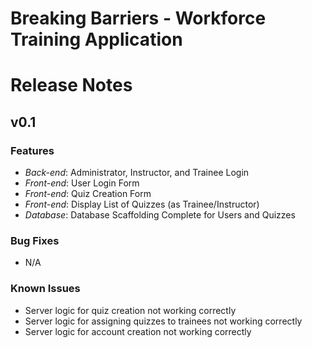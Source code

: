 # Breaking Barriers - Workforce Training Application

# Release Notes
## v0.1
### Features
* *Back-end*: Administrator, Instructor, and Trainee Login
* *Front-end*: User Login Form
* *Front-end*: Quiz Creation Form
* *Front-end*: Display List of Quizzes (as Trainee/Instructor)
* *Database*: Database Scaffolding Complete for Users and Quizzes
### Bug Fixes
* N/A
### Known Issues
* Server logic for quiz creation not working correctly
* Server logic for assigning quizzes to trainees not working correctly
* Server logic for account creation not working correctly